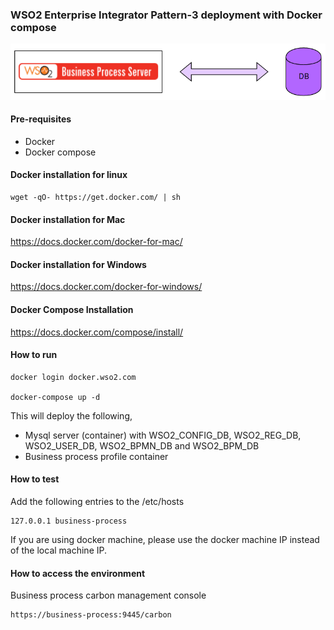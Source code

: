 ### WSO2 Enterprise Integrator Pattern-3 deployment with Docker compose

![pattern-design](../patterns/design/wso2ei-6.1.1-pattern-3.png)

#### Pre-requisites

 * Docker
 * Docker compose

#### Docker installation for linux
```
wget -qO- https://get.docker.com/ | sh
```

#### Docker installation for Mac

https://docs.docker.com/docker-for-mac/

#### Docker installation for Windows

https://docs.docker.com/docker-for-windows/

#### Docker Compose Installation

https://docs.docker.com/compose/install/

#### How to run

```
docker login docker.wso2.com 

docker-compose up -d
```

This will deploy the following,

* Mysql server (container) with WSO2_CONFIG_DB, WSO2_REG_DB, WSO2_USER_DB, WSO2_BPMN_DB and WSO2_BPM_DB
* Business process profile container 

#### How to test

Add the following entries to the /etc/hosts
```
127.0.0.1 business-process
```

If you are using docker machine, please use the docker machine IP instead of the local machine IP.

#### How to access the environment

Business process carbon management console

```
https://business-process:9445/carbon
```
